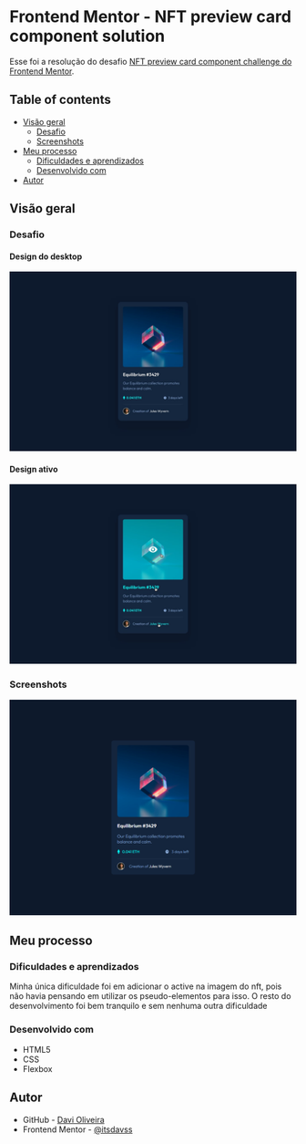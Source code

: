 # Frontend Mentor - NFT preview card component solution

Esse foi a resolução do desafio [NFT preview card component challenge do Frontend Mentor](https://www.frontendmentor.io/challenges/nft-preview-card-component-SbdUL_w0U).

## Table of contents

- [Visão geral](#visão-geral)
  - [Desafio](#desafio)
  - [Screenshots](#screenshots)
- [Meu processo](#meu-processo)
  - [Dificuldades e aprendizados](#dificuldades-e-aprendizados)
  - [Desenvolvido com](#desenvolvido-com)
- [Autor](#autor)

## Visão geral

### Desafio

#### Design do desktop
![](design/desktop-design.jpg)

#### Design ativo
![](design/active-states.jpg)

### Screenshots

![](screenshots/design_desktop.png)

## Meu processo

### Dificuldades e aprendizados

Minha única dificuldade foi em adicionar o active na imagem do nft, pois não havia pensando em utilizar os pseudo-elementos para isso. O resto do desenvolvimento foi bem tranquilo e sem nenhuma outra dificuldade

### Desenvolvido com

- HTML5 
- CSS
- Flexbox

## Autor

- GitHub - [Davi Oliveira](https://github.com/itsdavss)
- Frontend Mentor - [@itsdavss](https://www.frontendmentor.io/profile/itsdavss)
